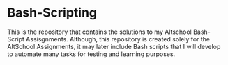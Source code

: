 # Bash-Scripting
This is the repository that contains the solutions to my Altschool Bash-Script Assisgnments.
Although, this repository is created solely for the AltSchool Assignments, it may later include Bash scripts that I will develop to automate many tasks for testing and learning purposes.
